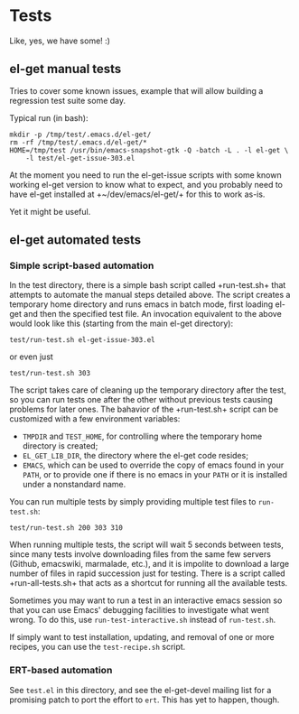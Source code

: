 # Tests

Like, yes, we have some! :)

## el-get manual tests

Tries to cover some known issues, example that will allow building a
regression test suite some day.

Typical run (in bash):

    mkdir -p /tmp/test/.emacs.d/el-get/
    rm -rf /tmp/test/.emacs.d/el-get/*
    HOME=/tmp/test /usr/bin/emacs-snapshot-gtk -Q -batch -L . -l el-get \
        -l test/el-get-issue-303.el

At the moment you need to run the el-get-issue scripts with some known
working el-get version to know what to expect, and you probably need
to have el-get installed at +~/dev/emacs/el-get/+ for this to work
as-is.

Yet it might be useful.

## el-get automated tests

### Simple script-based automation

In the test directory, there is a simple bash script called
+run-test.sh+ that attempts to automate the manual steps detailed
above. The script creates a temporary home directory and runs emacs in
batch mode, first loading el-get and then the specified test file. An
invocation equivalent to the above would look like this (starting from
the main el-get directory):

    test/run-test.sh el-get-issue-303.el

or even just

    test/run-test.sh 303

The script takes care of cleaning up the temporary directory after the
test, so you can run tests one after the other without previous tests
causing problems for later ones. The bahavior of the +run-test.sh+
script can be customized with a few environment variables:

- `TMPDIR` and `TEST_HOME`, for controlling where the temporary home
  directory is created;
- `EL_GET_LIB_DIR`, the directory where the el-get code resides;
- `EMACS`, which can be used to override the copy of emacs found in
  your `PATH`, or to provide one if there is no emacs in your `PATH`
  or it is installed under a nonstandard name.

You can run multiple tests by simply providing multiple test files to
`run-test.sh`:

    test/run-test.sh 200 303 310

When running multiple tests, the script will wait 5 seconds between
tests, since many tests involve downloading files from the same few
servers (Github, emacswiki, marmalade, etc.), and it is impolite to
download a large number of files in rapid succession just for
testing. There is a script called +run-all-tests.sh+ that acts as a
shortcut for running all the available tests.

Sometimes you may want to run a test in an interactive emacs session
so that you can use Emacs' debugging facilities to investigate what
went wrong. To do this, use `run-test-interactive.sh` instead of
`run-test.sh`.

If simply want to test installation, updating, and removal of one or
more recipes, you can use the `test-recipe.sh` script.

### ERT-based automation

See `test.el` in this directory, and see the el-get-devel mailing list for a
promising patch to port the effort to `ert`.  This has yet to happen,
though.
